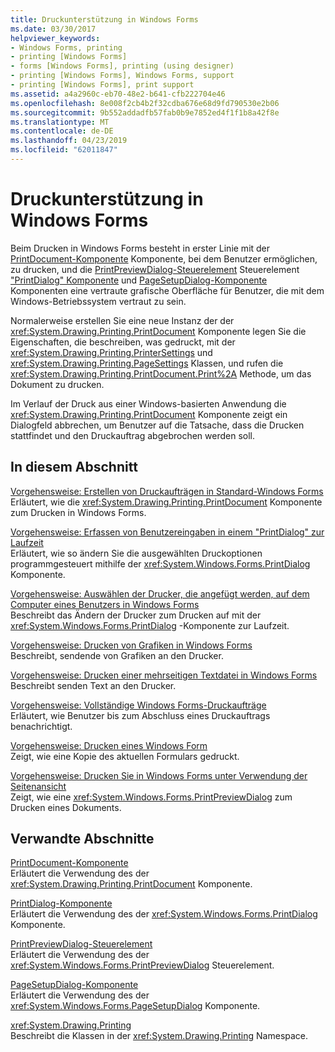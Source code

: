 ```yaml
---
title: Druckunterstützung in Windows Forms
ms.date: 03/30/2017
helpviewer_keywords:
- Windows Forms, printing
- printing [Windows Forms]
- forms [Windows Forms], printing (using designer)
- printing [Windows Forms], Windows Forms, support
- printing [Windows Forms], print support
ms.assetid: a4a2960c-eb70-48e2-b641-cfb222704e46
ms.openlocfilehash: 8e008f2cb4b2f32cdba676e68d9fd790530e2b06
ms.sourcegitcommit: 9b552addadfb57fab0b9e7852ed4f1f1b8a42f8e
ms.translationtype: MT
ms.contentlocale: de-DE
ms.lasthandoff: 04/23/2019
ms.locfileid: "62011847"
---
```

# <a name="windows-forms-print-support"></a>Druckunterstützung in Windows Forms
Beim Drucken in Windows Forms besteht in erster Linie mit der [PrintDocument-Komponente](../controls/printdocument-component-windows-forms.md) Komponente, bei dem Benutzer ermöglichen, zu drucken, und die [PrintPreviewDialog-Steuerelement](../controls/printpreviewdialog-control-windows-forms.md) Steuerelement ["PrintDialog" Komponente](../controls/printdialog-component-windows-forms.md) und [PageSetupDialog-Komponente](../controls/pagesetupdialog-component-windows-forms.md) Komponenten eine vertraute grafische Oberfläche für Benutzer, die mit dem Windows-Betriebssystem vertraut zu sein.  
  
 Normalerweise erstellen Sie eine neue Instanz der der <xref:System.Drawing.Printing.PrintDocument> Komponente legen Sie die Eigenschaften, die beschreiben, was gedruckt, mit der <xref:System.Drawing.Printing.PrinterSettings> und <xref:System.Drawing.Printing.PageSettings> Klassen, und rufen die <xref:System.Drawing.Printing.PrintDocument.Print%2A> Methode, um das Dokument zu drucken.  
  
 Im Verlauf der Druck aus einer Windows-basierten Anwendung die <xref:System.Drawing.Printing.PrintDocument> Komponente zeigt ein Dialogfeld abbrechen, um Benutzer auf die Tatsache, dass die Drucken stattfindet und den Druckauftrag abgebrochen werden soll.  
  
## <a name="in-this-section"></a>In diesem Abschnitt  
 [Vorgehensweise: Erstellen von Druckaufträgen in Standard-Windows Forms](how-to-create-standard-windows-forms-print-jobs.md)  
 Erläutert, wie die <xref:System.Drawing.Printing.PrintDocument> Komponente zum Drucken in Windows Forms.  
  
 [Vorgehensweise: Erfassen von Benutzereingaben in einem "PrintDialog" zur Laufzeit](how-to-capture-user-input-from-a-printdialog-at-run-time.md)  
 Erläutert, wie so ändern Sie die ausgewählten Druckoptionen programmgesteuert mithilfe der <xref:System.Windows.Forms.PrintDialog> Komponente.  
  
 [Vorgehensweise: Auswählen der Drucker, die angefügt werden, auf dem Computer eines Benutzers in Windows Forms](how-to-choose-the-printers-attached-to-user-computer-in-windows-forms.md)  
 Beschreibt das Ändern der Drucker zum Drucken auf mit der <xref:System.Windows.Forms.PrintDialog> -Komponente zur Laufzeit.  
  
 [Vorgehensweise: Drucken von Grafiken in Windows Forms](how-to-print-graphics-in-windows-forms.md)  
 Beschreibt, sendende von Grafiken an den Drucker.  
  
 [Vorgehensweise: Drucken einer mehrseitigen Textdatei in Windows Forms](how-to-print-a-multi-page-text-file-in-windows-forms.md)  
 Beschreibt senden Text an den Drucker.  
  
 [Vorgehensweise: Vollständige Windows Forms-Druckaufträge](how-to-complete-windows-forms-print-jobs.md)  
 Erläutert, wie Benutzer bis zum Abschluss eines Druckauftrags benachrichtigt.  
  
 [Vorgehensweise: Drucken eines Windows Form](how-to-print-a-windows-form.md)  
 Zeigt, wie eine Kopie des aktuellen Formulars gedruckt.  
  
 [Vorgehensweise: Drucken Sie in Windows Forms unter Verwendung der Seitenansicht](how-to-print-in-windows-forms-using-print-preview.md)  
 Zeigt, wie eine <xref:System.Windows.Forms.PrintPreviewDialog> zum Drucken eines Dokuments.  
  
## <a name="related-sections"></a>Verwandte Abschnitte  
 [PrintDocument-Komponente](../controls/printdocument-component-windows-forms.md)  
 Erläutert die Verwendung des der <xref:System.Drawing.Printing.PrintDocument> Komponente.  
  
 [PrintDialog-Komponente](../controls/printdialog-component-windows-forms.md)  
 Erläutert die Verwendung des der <xref:System.Windows.Forms.PrintDialog> Komponente.  
  
 [PrintPreviewDialog-Steuerelement](../controls/printpreviewdialog-control-windows-forms.md)  
 Erläutert die Verwendung des der <xref:System.Windows.Forms.PrintPreviewDialog> Steuerelement.  
  
 [PageSetupDialog-Komponente](../controls/pagesetupdialog-component-windows-forms.md)  
 Erläutert die Verwendung des der <xref:System.Windows.Forms.PageSetupDialog> Komponente.  
  
 <xref:System.Drawing.Printing>  
 Beschreibt die Klassen in der <xref:System.Drawing.Printing> Namespace.
